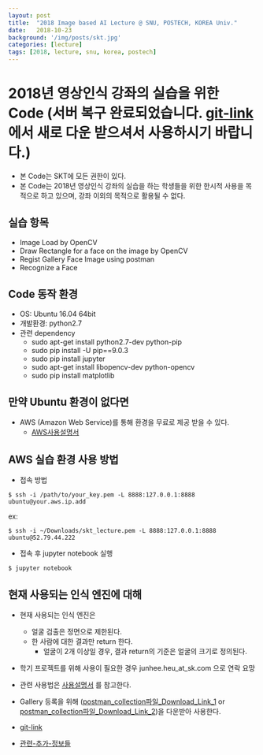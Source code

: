 ```yaml
---
layout: post
title:  "2018 Image based AI Lecture @ SNU, POSTECH, KOREA Univ."
date:   2018-10-23
background: '/img/posts/skt.jpg'
categories: [lecture]
tags: [2018, lecture, snu, korea, postech]
---
```


2018년 영상인식 강좌의 실습을 위한 Code (서버 복구 완료되었습니다. [git-link](https://github.com/junheeheu/skt_ai_lecture_2018)에서 새로 다운 받으셔서 사용하시기 바랍니다.)
================================

- 본 Code는 SKT에 모든 권한이 있다.
- 본 Code는 2018년 영상인식 강좌의 실습을 하는 학생들을 위한 한시적 사용을 목적으로 하고 있으며, 강좌 이외의 목적으로 활용될 수 없다.

실습 항목
------------------------
* Image Load by OpenCV
* Draw Rectangle for a face on the image by OpenCV
* Regist Gallery Face Image using postman
* Recognize a Face

Code 동작 환경
------------------------
* OS: Ubuntu 16.04 64bit
* 개발환경: python2.7
* 관련 dependency
  * sudo apt-get install python2.7-dev python-pip
  * sudo pip install -U pip==9.0.3
  * sudo pip install jupyter
  * sudo apt-get install libopencv-dev python-opencv
  * sudo pip install matplotlib

만약 Ubuntu 환경이 없다면
------------------------
* AWS (Amazon Web Service)를 통해 환경을 무료로 제공 받을 수 있다.
  * [AWS사용설명서](https://drive.google.com/open?id=1oDysftiGrr3yo3qX1jfLJmiRu8xhiNRd62tjk5LvdgQ)

AWS 실습 환경 사용 방법
------------------------

* 접속 방법
~~~
$ ssh -i /path/to/your_key.pem -L 8888:127.0.0.1:8888 ubuntu@your.aws.ip.add 
~~~
ex:
~~~
$ ssh -i ~/Downloads/skt_lecture.pem -L 8888:127.0.0.1:8888 ubuntu@52.79.44.222 
~~~

* 접속 후 jupyter notebook 실행
~~~
$ jupyter notebook
~~~

현재 사용되는 인식 엔진에 대해
------------------------

* 현재 사용되는 인식 엔진은
  * 얼굴 검출은 정면으로 제한된다.
  * 한 사람에 대한 결과만 return 한다.
    * 얼굴이 2개 이상일 경우, 결과 return의 기준은 얼굴의 크기로 정의된다.
* 학기 프로젝트를 위해 사용이 필요한 경우 junhee.heu_at_sk.com 으로 연락 요망

* 관련 사용법은 [사용설명서](https://drive.google.com/open?id=1xdimVwZrJDpLWi5YQWzTPKJZ-1Cbf0fcQdnPoTLYbNc) 를 참고한다.
* Gallery 등록을 위해 ([postman_collection파일_Download_Link_1](https://drive.google.com/open?id=1vHNmktm4SE9MIIBXWY1s9qh6eGJjVNxY) or [postman_collection파일_Download_Link_2](https://github.com/junheeheu/skt_ai_lecture_2018/blob/master/VIC%20API.postman_collection.json))을 다운받아 사용한다.

* [git-link](https://github.com/junheeheu/skt_ai_lecture_2018)

* [관련-추가-정보들](https://tde.sktelecom.com/wiki/pages/viewpage.action?pageId=180979799)